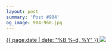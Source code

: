 ```yaml
---
layout: post
summary: 'Post #904'
og_image: 904-960.jpg
---
```


<p>
 <time>
  <a href="/904">
   {{ page.date | date: "%B %-d, %Y" }}
  </a>
 </time>
 <a href="/904">
  <img data-taken="9/30/2019" sizes="(min-width: 700px) 50vw, calc(100vw - 2rem)" src="{{ site.assets_url }}/904-480.jpg" srcset="{{ site.assets_url }}/904-240.jpg 240w, {{ site.assets_url }}/904-480.jpg 480w, {{ site.assets_url }}/904-720.jpg 720w, {{ site.assets_url }}/904-960.jpg 960w"/>
 </a>
</p>
